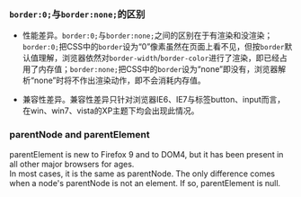### `border:0;`与`border:none;`的区别
- 性能差异。`border:0;`与`border:none;`之间的区别在于有渲染和没渲染；`border:0;`把CSS中的`border`设为“0”像素虽然在页面上看不见，但按`border`默认值理解，浏览器依然对`border-width`/`border-color`进行了渲染，即已经占用了内存值；`border:none;`把CSS中的`border`设为“none”即没有，浏览器解析“none”时将不作出渲染动作，即不会消耗内存值。  

- 兼容性差异。兼容性差异只针对浏览器IE6、IE7与标签button、input而言，在win、win7、vista的XP主题下均会出现此情况。  

### parentNode and parentElement
parentElement is new to Firefox 9 and to DOM4, but it has been present in all other major browsers for ages.    
In most cases, it is the same as parentNode. The only difference comes when a node's parentNode is not an element. If so, parentElement is null.
